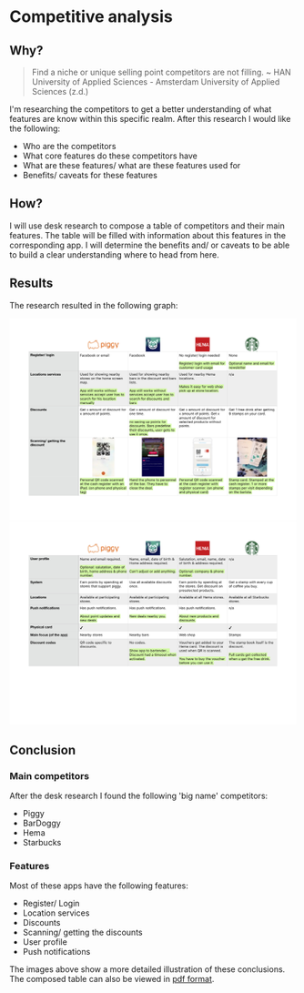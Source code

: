 # Competitive analysis
## Why?
> Find a niche or unique selling point competitors are not filling. ~ HAN University of Applied Sciences - Amsterdam University of Applied Sciences (z.d.)

I'm researching the competitors to get a better understanding of what features are know within this specific realm. After this research I would like the following:
- Who are the competitors
- What core features do these competitors have
- What are these features/ what are these features used for
- Benefits/ caveats for these features

## How?
I will use desk research to compose a table of competitors and their main features. The table will be filled with information about this features in the corresponding app. I will determine the benefits and/ or caveats to be able to build a clear understanding where to head from here.

## Results
The research resulted in the following graph:

![comparison chart page 1](../assets/images/comparison-chart-1.jpg)
![comparison chart page 2](../assets/images/comparison-chart-2.jpg)

## Conclusion
### Main competitors
After the desk research I found the following 'big name' competitors:
- Piggy
- BarDoggy
- Hema
- Starbucks

### Features
Most of these apps have the following features:
- Register/ Login
- Location services
- Discounts
- Scanning/ getting the discounts
- User profile
- Push notifications

The images above show a more detailed illustration of these conclusions. The composed table can also be viewed in [pdf format](https://iancstewart.gitbooks.io/graduation-project-productbiografie/content/assets/downloads/comparison-chart.pdf).
